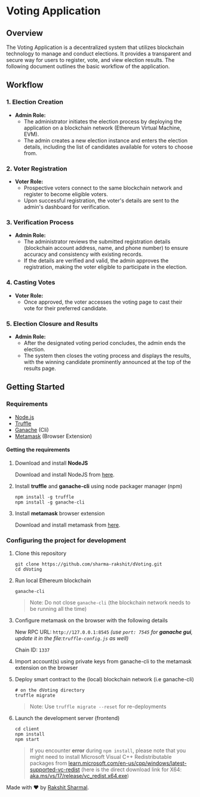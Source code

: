 # Voting Application

## Overview

The Voting Application is a decentralized system that utilizes blockchain technology to manage and conduct elections. It provides a transparent and secure way for users to register, vote, and view election results. The following document outlines the basic workflow of the application.

## Workflow

### 1. **Election Creation**

- **Admin Role:** 
  - The administrator initiates the election process by deploying the application on a blockchain network (Ethereum Virtual Machine, EVM).
  - The admin creates a new election instance and enters the election details, including the list of candidates available for voters to choose from.
  
### 2. **Voter Registration**

- **Voter Role:** 
  - Prospective voters connect to the same blockchain network and register to become eligible voters.
  - Upon successful registration, the voter's details are sent to the admin's dashboard for verification.

### 3. **Verification Process**

- **Admin Role:**
  - The administrator reviews the submitted registration details (blockchain account address, name, and phone number) to ensure accuracy and consistency with existing records.
  - If the details are verified and valid, the admin approves the registration, making the voter eligible to participate in the election.

### 4. **Casting Votes**

- **Voter Role:**
  - Once approved, the voter accesses the voting page to cast their vote for their preferred candidate.

### 5. **Election Closure and Results**

- **Admin Role:**
  - After the designated voting period concludes, the admin ends the election.
  - The system then closes the voting process and displays the results, with the winning candidate prominently announced at the top of the results page.

## Getting Started

### Requirements

- [Node.js](https://nodejs.org)
- [Truffle](https://www.trufflesuite.com/truffle)
- [Ganache](https://github.com/trufflesuite/ganache-cli) (Cli)
- [Metamask](https://metamask.io/) (Browser Extension)

#### Getting the requirements

1. Download and install **NodeJS**

   Download and install NodeJS from [here](https://nodejs.org/en/download/ "Go to official NodeJS download page.").

1. Install **truffle** and **ganache-cli** using node packager manager (npm)

   ```shell
   npm install -g truffle
   npm install -g ganache-cli
   ```

1. Install **metamask** browser extension

   Download and install metamask from [here](https://metamask.io/download "Go to official metamask download page.").

### Configuring the project for development

1. Clone this repository

   ```shell
   git clone https://github.com/sharma-rakshit/dVoting.git
   cd dVoting
   ```

2. Run local Ethereum blockchain

   ```shell
   ganache-cli
   ```

   > Note: Do not close `ganache-cli` (the blockchain network needs to be running all the time)

3. Configure metamask on the browser with the following details

   New RPC URL: `http://127.0.0.1:8545` *(use `port: 7545` for **ganache gui**, update it in the file:`truffle-config.js` as well)*

   Chain ID: `1337`

4. Import account(s) using private keys from ganache-cli to the metamask extension on the browser

5. Deploy smart contract to the (local) blockchain network (i.e ganache-cli)

   ```shell
   # on the dVoting directory
   truffle migrate
   ```

   > Note: Use `truffle migrate --reset` for re-deployments

6. Launch the development server (frontend)

   ```shell
   cd client
   npm install
   npm start
   ```

   > If you encounter **error** during `npm install`, please note that you might need to install Microsoft Visual C++ Redistributable packages from [learn.microsoft.com/en-us/cpp/windows/latest-supported-vc-redist](https://learn.microsoft.com/en-us/cpp/windows/latest-supported-vc-redist?view=msvc-170) (here is the direct download link for X64: [aka.ms/vs/17/release/vc_redist.x64.exe](https://aka.ms/vs/17/release/vc_redist.x64.exe))


Made with ❤️ by [Rakshit Sharmal](https://rxit.me).
